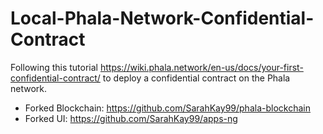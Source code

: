 # Local-Phala-Network-Confidential-Contract
Following this tutorial https://wiki.phala.network/en-us/docs/your-first-confidential-contract/ to deploy a confidential contract on the Phala network.

- Forked Blockchain: https://github.com/SarahKay99/phala-blockchain
- Forked UI: https://github.com/SarahKay99/apps-ng
